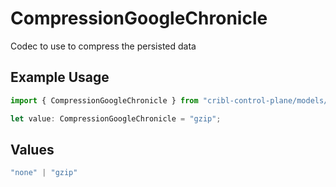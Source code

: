 # CompressionGoogleChronicle

Codec to use to compress the persisted data

## Example Usage

```typescript
import { CompressionGoogleChronicle } from "cribl-control-plane/models/operations";

let value: CompressionGoogleChronicle = "gzip";
```

## Values

```typescript
"none" | "gzip"
```